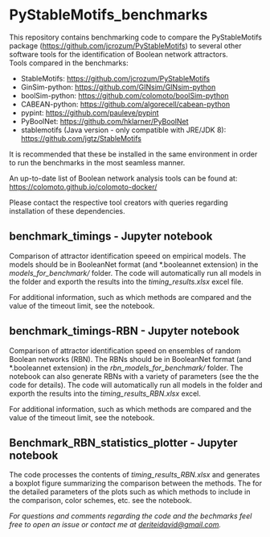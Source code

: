 # PyStableMotifs_benchmarks
This repository contains benchmarking code to compare the PyStableMotifs package (https://github.com/jcrozum/PyStableMotifs) to several other software tools for the identification of Boolean network attractors.
<br>
Tools compared in the benchmarks:
* StableMotifs: https://github.com/jcrozum/PyStableMotifs
* GinSim-python: https://github.com/GINsim/GINsim-python
* boolSim-python: https://github.com/colomoto/boolSim-python
* CABEAN-python: https://github.com/algorecell/cabean-python
* pypint: https://github.com/pauleve/pypint
* PyBoolNet: https://github.com/hklarner/PyBoolNet
* stablemotifs (Java version - only compatible with  JRE/JDK 8): https://github.com/jgtz/StableMotifs

It is recommended that these be installed in the same environment in order to run the benchmarks in the most seamless manner. 

An up-to-date list of Boolean network analysis tools can be found at: https://colomoto.github.io/colomoto-docker/

Please contact the respective tool creators with queries regarding installation of these dependencies.

## benchmark_timings - Jupyter notebook

Comparison of attractor identification speeed on empirical models. The models should be in BooleanNet format (and \*.booleannet extension) in the _models_for_benchmark/_ folder. The code will automatically run all models in the folder and exporth the results into the _timing_results.xlsx_ excel file. <br>

For additional information, such as which methods are compared and the value of the timeout limit, see the notebook.

## benchmark_timings-RBN - Jupyter notebook

Comparison of attractor identification speed on ensembles of random Boolean networks (RBN). The RBNs should be in BooleanNet format (and \*.booleannet extension) in the _rbn_models_for_benchmark/_ folder. The notebook can also generate RBNs with a variety of parameters (see the the code for details). The code will automatically run all models in the folder and exporth the results into the _timing_results_RBN.xlsx_ excel.<br>

For additional information, such as which methods are compared and the value of the timeout limit, see the notebook.

## Benchmark_RBN_statistics_plotter - Jupyter notebook

The code processes the contents of _timing_results_RBN.xlsx_ and generates a boxplot figure summarizing the comparison between the methods. The for the detailed parameters of the plots such as which methods to include in the comparison, color schemes, etc. see the notebook.

*For questions and comments regarding the code and the bechmarks feel free to open an issue or contact me at deriteidavid@gmail.com.*
